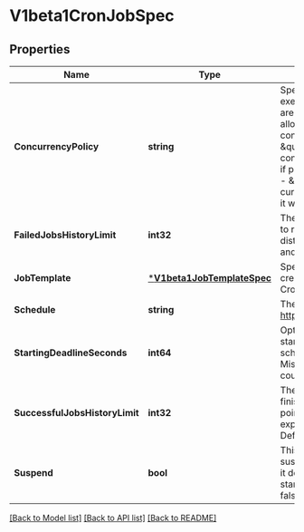 # V1beta1CronJobSpec

## Properties
Name | Type | Description | Notes
------------ | ------------- | ------------- | -------------
**ConcurrencyPolicy** | **string** | Specifies how to treat concurrent executions of a Job. Valid values are: - \&quot;Allow\&quot; (default): allows CronJobs to run concurrently; - \&quot;Forbid\&quot;: forbids concurrent runs, skipping next run if previous run hasn&#39;t finished yet; - \&quot;Replace\&quot;: cancels currently running job and replaces it with a new one | [optional] [default to null]
**FailedJobsHistoryLimit** | **int32** | The number of failed finished jobs to retain. This is a pointer to distinguish between explicit zero and not specified. Defaults to 1. | [optional] [default to null]
**JobTemplate** | [***V1beta1JobTemplateSpec**](v1beta1.JobTemplateSpec.md) | Specifies the job that will be created when executing a CronJob. | [default to null]
**Schedule** | **string** | The schedule in Cron format, see https://en.wikipedia.org/wiki/Cron. | [default to null]
**StartingDeadlineSeconds** | **int64** | Optional deadline in seconds for starting the job if it misses scheduled time for any reason.  Missed jobs executions will be counted as failed ones. | [optional] [default to null]
**SuccessfulJobsHistoryLimit** | **int32** | The number of successful finished jobs to retain. This is a pointer to distinguish between explicit zero and not specified. Defaults to 3. | [optional] [default to null]
**Suspend** | **bool** | This flag tells the controller to suspend subsequent executions, it does not apply to already started executions.  Defaults to false. | [optional] [default to null]

[[Back to Model list]](../README.md#documentation-for-models) [[Back to API list]](../README.md#documentation-for-api-endpoints) [[Back to README]](../README.md)



